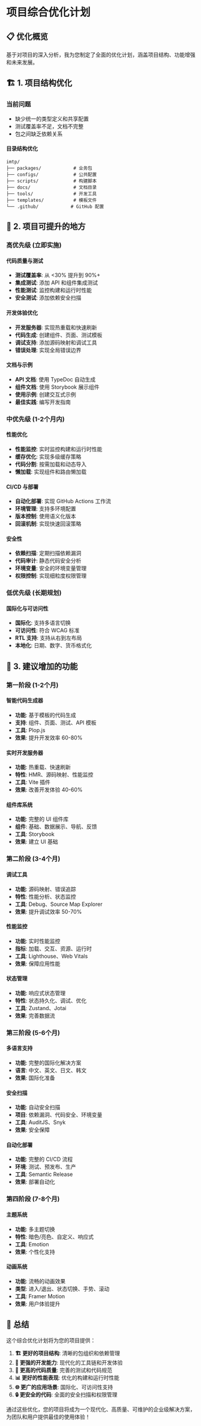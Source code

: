 # 项目综合优化计划

## 📋 优化概览

基于对项目的深入分析，我为您制定了全面的优化计划，涵盖项目结构、功能增强和未来发展。

## 🏗️ 1. 项目结构优化

### 当前问题

- 缺少统一的类型定义和共享配置
- 测试覆盖率不足，文档不完整
- 包之间缺乏依赖关系

#### 目录结构优化

```
imtp/
├── packages/            # 业务包
├── configs/             # 公共配置
├── scripts/             # 构建脚本
├── docs/                # 文档目录
├── tools/               # 开发工具
├── templates/           # 模板文件
└── .github/            # GitHub 配置
```

## 🚀 2. 项目可提升的地方

### 高优先级 (立即实施)

#### 代码质量与测试

- **测试覆盖率**: 从 <30% 提升到 90%+
- **集成测试**: 添加 API 和组件集成测试
- **性能测试**: 监控构建和运行时性能
- **安全测试**: 添加依赖安全扫描

#### 开发体验优化

- **开发服务器**: 实现热重载和快速刷新
- **代码生成**: 创建组件、页面、测试模板
- **调试支持**: 添加源码映射和调试工具
- **错误处理**: 实现全局错误边界

#### 文档与示例

- **API 文档**: 使用 TypeDoc 自动生成
- **组件文档**: 使用 Storybook 展示组件
- **使用示例**: 创建交互式示例
- **最佳实践**: 编写开发指南

### 中优先级 (1-2个月内)

#### 性能优化

- **性能监控**: 实时监控构建和运行时性能
- **缓存优化**: 实现多级缓存策略
- **代码分割**: 按需加载和动态导入
- **懒加载**: 实现组件和路由懒加载

#### CI/CD 与部署

- **自动化部署**: 实现 GitHub Actions 工作流
- **环境管理**: 支持多环境配置
- **版本控制**: 使用语义化版本
- **回滚机制**: 实现快速回滚策略

#### 安全性

- **依赖扫描**: 定期扫描依赖漏洞
- **代码审计**: 静态代码安全分析
- **环境变量**: 安全的环境变量管理
- **权限控制**: 实现细粒度权限管理

### 低优先级 (长期规划)

#### 国际化与可访问性

- **国际化**: 支持多语言切换
- **可访问性**: 符合 WCAG 标准
- **RTL 支持**: 支持从右到左布局
- **本地化**: 日期、数字、货币格式化

## 🎯 3. 建议增加的功能

### 第一阶段 (1-2个月)

#### 智能代码生成器

- **功能**: 基于模板的代码生成
- **支持**: 组件、页面、测试、API 模板
- **工具**: Plop.js
- **效果**: 提升开发效率 60-80%

#### 实时开发服务器

- **功能**: 热重载、快速刷新
- **特性**: HMR、源码映射、性能监控
- **工具**: Vite 插件
- **效果**: 改善开发体验 40-60%

#### 组件库系统

- **功能**: 完整的 UI 组件库
- **组件**: 基础、数据展示、导航、反馈
- **工具**: Storybook
- **效果**: 建立 UI 基础

### 第二阶段 (3-4个月)

#### 调试工具

- **功能**: 源码映射、错误追踪
- **特性**: 性能分析、状态监控
- **工具**: Debug、Source Map Explorer
- **效果**: 提升调试效率 50-70%

#### 性能监控

- **功能**: 实时性能监控
- **指标**: 加载、交互、资源、运行时
- **工具**: Lighthouse、Web Vitals
- **效果**: 保障应用性能

#### 状态管理

- **功能**: 响应式状态管理
- **特性**: 状态持久化、调试、优化
- **工具**: Zustand、Jotai
- **效果**: 完善数据流

### 第三阶段 (5-6个月)

#### 多语言支持

- **功能**: 完整的国际化解决方案
- **语言**: 中文、英文、日文、韩文
- **效果**: 国际化准备

#### 安全扫描

- **功能**: 自动安全扫描
- **项目**: 依赖漏洞、代码安全、环境变量
- **工具**: AuditJS、Snyk
- **效果**: 安全保障

#### 自动化部署

- **功能**: 完整的 CI/CD 流程
- **环境**: 测试、预发布、生产
- **工具**: Semantic Release
- **效果**: 部署自动化

### 第四阶段 (7-8个月)

#### 主题系统

- **功能**: 多主题切换
- **特性**: 暗色/亮色、自定义、响应式
- **工具**: Emotion
- **效果**: 个性化支持

#### 动画系统

- **功能**: 流畅的动画效果
- **类型**: 进入/退出、状态切换、手势、滚动
- **工具**: Framer Motion
- **效果**: 用户体验提升

## 📝 总结

这个综合优化计划将为您的项目提供：

1. **🏗️ 更好的项目结构**: 清晰的包组织和依赖管理
2. **🚀 更强的开发能力**: 现代化的工具链和开发体验
3. **🎯 更高的代码质量**: 完善的测试和代码规范
4. **📊 更好的性能表现**: 优化的构建和运行时性能
5. **🌐 更广的应用场景**: 国际化、可访问性支持
6. **🔒 更安全的代码**: 全面的安全扫描和权限管理

通过这些优化，您的项目将成为一个现代化、高质量、可维护的企业级解决方案，为团队和用户提供最佳的使用体验！
